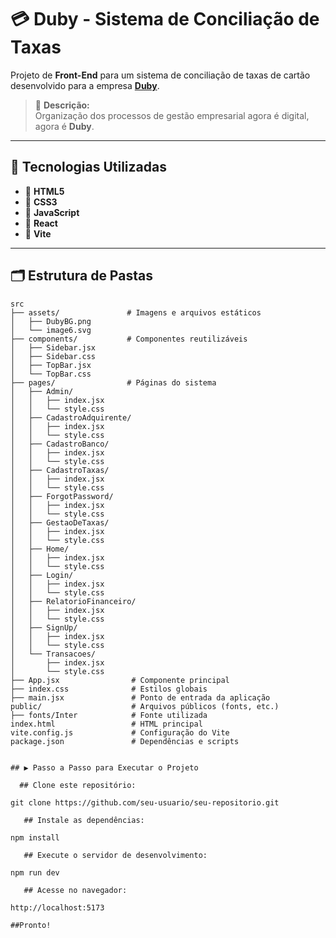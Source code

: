 # 💳 Duby - Sistema de Conciliação de Taxas

Projeto de **Front-End** para um sistema de conciliação de taxas de cartão desenvolvido para a empresa **[Duby](https://www.duby.com.br)**.

> 🏢 **Descrição:**  
Organização dos processos de gestão empresarial agora é digital, agora é **Duby**.

---

## 🚀 Tecnologias Utilizadas

- 🔹 **HTML5**
- 🔹 **CSS3**
- 🔹 **JavaScript**
- 🔹 **React**
- 🔹 **Vite**

---

## 🗂️ Estrutura de Pastas

```plaintext
src
├── assets/               # Imagens e arquivos estáticos
│   ├── DubyBG.png
│   └── image6.svg
├── components/           # Componentes reutilizáveis
│   ├── Sidebar.jsx
│   ├── Sidebar.css
│   ├── TopBar.jsx
│   └── TopBar.css
├── pages/                # Páginas do sistema
│   ├── Admin/
│   │   ├── index.jsx
│   │   └── style.css
│   ├── CadastroAdquirente/
│   │   ├── index.jsx
│   │   └── style.css
│   ├── CadastroBanco/
│   │   ├── index.jsx
│   │   └── style.css
│   ├── CadastroTaxas/
│   │   ├── index.jsx
│   │   └── style.css
│   ├── ForgotPassword/
│   │   ├── index.jsx
│   │   └── style.css
│   ├── GestaoDeTaxas/
│   │   ├── index.jsx
│   │   └── style.css
│   ├── Home/
│   │   ├── index.jsx
│   │   └── style.css
│   ├── Login/
│   │   ├── index.jsx
│   │   └── style.css
│   ├── RelatorioFinanceiro/
│   │   ├── index.jsx
│   │   └── style.css
│   ├── SignUp/
│   │   ├── index.jsx
│   │   └── style.css
│   └── Transacoes/
│       ├── index.jsx
│       └── style.css
├── App.jsx                # Componente principal
├── index.css              # Estilos globais
├── main.jsx               # Ponto de entrada da aplicação
public/                    # Arquivos públicos (fonts, etc.)
├── fonts/Inter            # Fonte utilizada
index.html                 # HTML principal
vite.config.js             # Configuração do Vite
package.json               # Dependências e scripts


## ▶️ Passo a Passo para Executar o Projeto

  ## Clone este repositório:

git clone https://github.com/seu-usuario/seu-repositorio.git

   ## Instale as dependências:

npm install

   ## Execute o servidor de desenvolvimento:

npm run dev

   ## Acesse no navegador:

http://localhost:5173

##Pronto!

